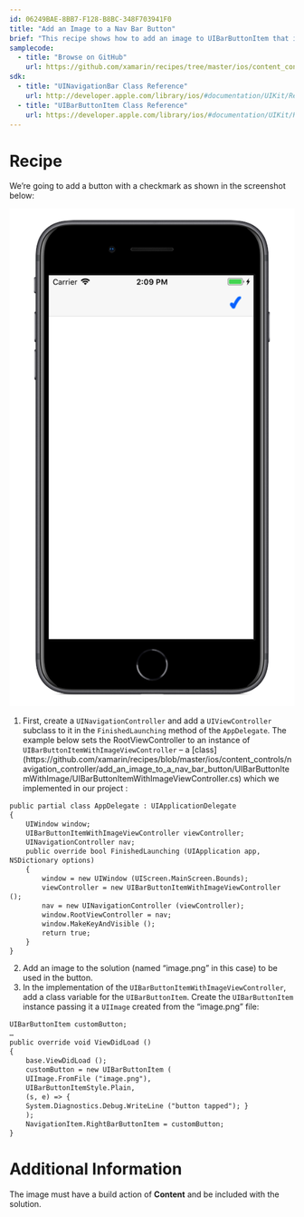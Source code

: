 ```yaml
---
id: 06249BAE-8BB7-F128-B8BC-348F703941F0
title: "Add an Image to a Nav Bar Button"
brief: "This recipe shows how to add an image to UIBarButtonItem that is added to a navigation bar."
samplecode:
  - title: "Browse on GitHub" 
    url: https://github.com/xamarin/recipes/tree/master/ios/content_controls/navigation_controller/add_an_image_to_a_nav_bar_button
sdk:
  - title: "UINavigationBar Class Reference" 
    url: http://developer.apple.com/library/ios/#documentation/UIKit/Reference/UINavigationBar_Class/Reference/UINavigationBar.html
  - title: "UIBarButtonItem Class Reference" 
    url: https://developer.apple.com/library/ios/#documentation/UIKit/Reference/UIBarButtonItem_Class/Reference/Reference.html
---
```


<a name="Recipe" class="injected"></a>


# Recipe

We’re going to add a button with a checkmark as shown in the screenshot
below:

 [ ![](Images/UIBarButtonItemWithImage.png)](Images/UIBarButtonItemWithImage.png)

<ol>
  <li>First, create a <code>UINavigationController</code> and add a <code>UIViewController</code> subclass to it in the <code>FinishedLaunching</code> method of the <code>AppDelegate</code>. The example below sets the RootViewController to an instance of <code>UIBarButtonItemWithImageViewController</code> – a [class](https://github.com/xamarin/recipes/blob/master/ios/content_controls/navigation_controller/add_an_image_to_a_nav_bar_button/UIBarButtonItemWithImage/UIBarButtonItemWithImageViewController.cs) which we implemented in our project :</li>
</ol>

```
public partial class AppDelegate : UIApplicationDelegate
{
    UIWindow window;
    UIBarButtonItemWithImageViewController viewController;
    UINavigationController nav;
    public override bool FinishedLaunching (UIApplication app, NSDictionary options)
    {
        window = new UIWindow (UIScreen.MainScreen.Bounds);
        viewController = new UIBarButtonItemWithImageViewController ();
        nav = new UINavigationController (viewController);
        window.RootViewController = nav;
        window.MakeKeyAndVisible ();
        return true;
    }
}
```

<ol start="2">
  <li>Add an image to the solution (named “image.png” in this case) to be used in the button.</li>

  <li>In the implementation of the <code>UIBarButtonItemWithImageViewController</code>, add a class variable for the <code>UIBarButtonItem</code>. Create the <code>UIBarButtonItem</code> instance passing it a <code>UIImage</code> created from the “image.png” file:</li>
</ol>

```
UIBarButtonItem customButton;
…
public override void ViewDidLoad ()
{
    base.ViewDidLoad ();
    customButton = new UIBarButtonItem (
    UIImage.FromFile ("image.png"),
    UIBarButtonItemStyle.Plain,
    (s, e) => {
    System.Diagnostics.Debug.WriteLine ("button tapped"); }
    );
    NavigationItem.RightBarButtonItem = customButton;
}
```

 <a name="Additional_Information" class="injected"></a>


# Additional Information

The image must have a build action of <strong>Content</strong> and be included with the solution.

